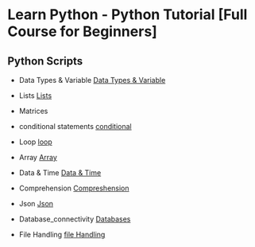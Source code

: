 # Learn Python - Python Tutorial [Full Course for Beginners]
 

## Python Scripts 
- Data Types & Variable [Data Types & Variable ](./04_Datatype/)

- Lists [Lists](./04_Datatype/list.ipynb)
- Matrices

 - conditional statements [conditional](./02_Control_statement/)

- Loop [loop](./02_Control_statement/)

- Array [Array](./05_Array/)

- Data & Time [Data & Time](./08_Data%20and%20Time/)

- Comprehension [Compreshension](./12_comprehension/)

- Json [Json](./06_json/)

- Database_connectivity [Databases](./database_connectivity/)

- File Handling [file Handling](./file%20hadling/)